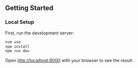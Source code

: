 ## Getting Started

### Local Setup

First, run the development server:

```bash
nvm use
npm install
npm run dev
```

Open [http://localhost:8000](http://localhost:8000) with your browser to see the result.
